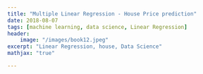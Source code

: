 ```yaml
---
title: "Multiple Linear Regression - House Price prediction"
date: 2018-08-07
tags: [machine learning, data science, Linear Regression]
header:
    image: "/images/book12.jpeg"
excerpt: "Linear Regression, house, Data Science" 
mathjax: "true"

---
```

 
